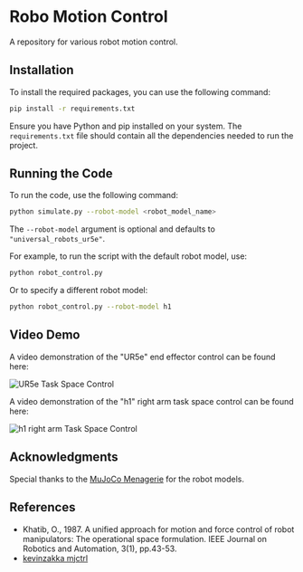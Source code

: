 # Robo Motion Control

A repository for various robot motion control.

## Installation

To install the required packages, you can use the following command:

```bash
pip install -r requirements.txt
```

Ensure you have Python and pip installed on your system. The `requirements.txt` file should contain all the dependencies needed to run the project.

## Running the Code

To run the code, use the following command:

```bash
python simulate.py --robot-model <robot_model_name>
```

The `--robot-model` argument is optional and defaults to `"universal_robots_ur5e"`.

For example, to run the script with the default robot model, use:

```bash
python robot_control.py
```

Or to specify a different robot model:

```bash
python robot_control.py --robot-model h1
```

## Video Demo

A video demonstration of the "UR5e" end effector control can be found here:

![UR5e Task Space Control](https://github.com/parsa25b/robo_motion_control/blob/main/images/ur5e_task_space_control.gif)

A video demonstration of the "h1" right arm task space control can be found here:

![h1 right arm Task Space Control](https://github.com/parsa25b/robot_task_space_control/blob/main/images/h1_right_arm_task_space_control.gif)

## Acknowledgments

Special thanks to the [MuJoCo Menagerie](https://github.com/google-deepmind/mujoco_menagerie/tree/main) for the robot models.

## References

- Khatib, O., 1987. A unified approach for motion and force control of robot manipulators: The operational space formulation. IEEE Journal on Robotics and Automation, 3(1), pp.43-53.
- [kevinzakka mjctrl](https://github.com/kevinzakka/mjctrl/tree/main) 
